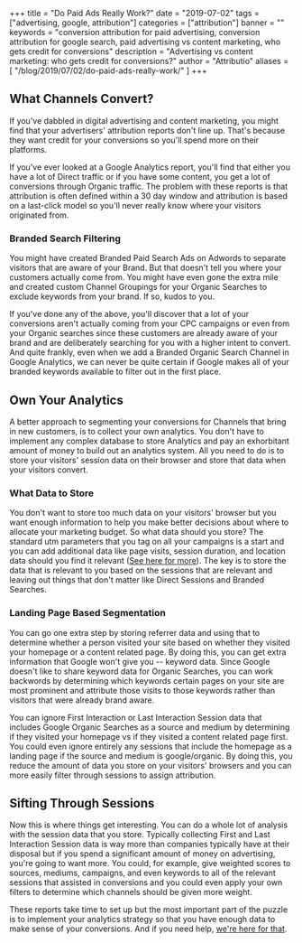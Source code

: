 +++
title = "Do Paid Ads Really Work?"
date = "2019-07-02"
tags = ["advertising, google, attribution"]
categories = ["attribution"]
banner = ""
keywords = "conversion attribution for paid advertising, conversion attribution for google search, paid advertising vs content marketing, who gets credit for conversions"
description = "Advertising vs content marketing: who gets credit for conversions?"
author = "Attributio"
aliases = [
    "/blog/2019/07/02/do-paid-ads-really-work/"
]
+++


## What Channels Convert?

If you've dabbled in digital advertising and content marketing, you might find that your advertisers' attribution reports don't line up. That's because they want credit for your conversions so you'll spend more on their platforms.

If you've ever looked at a Google Analytics report, you'll find that either you have a lot of Direct traffic or if you have some content, you get a lot of conversions through Organic traffic. The problem with these reports is that attribution is often defined within a 30 day window and attribution is based on a last-click model so you'll never really know where your visitors originated from.

### Branded Search Filtering

You might have created Branded Paid Search Ads on Adwords to separate visitors that are aware of your Brand. But that doesn't tell you where your customers actually come from. You might have even gone the extra mile and created custom Channel Groupings for your Organic Searches to exclude keywords from your brand. If so, kudos to you.

If you've done any of the above, you'll discover that a lot of your conversions aren't actually coming from your CPC campaigns or even from your Organic searches since these customers are already aware of your brand and are deliberately searching for you with a higher intent to convert. And quite frankly, even when we add a Branded Organic Search Channel in Google Analytics, we can never be quite certain if Google makes all of your branded keywords available to filter out in the first place.

## Own Your Analytics

A better approach to segmenting your conversions for Channels that bring in new customers, is to collect your own analytics. You don't have to implement any complex database to store Analytics and pay an exhorbitant amount of money to build out an analytics system. All you need to do is to store your visitors' session data on their browser and store that data when your visitors convert.

### What Data to Store

You don't want to store too much data on your visitors' browser but you want enough information to help you make better decisions about where to allocate your marketing budget. So what data should you store? The standard utm parameters that you tag on all your campaigns is a start and you can add additional data like page visits, session duration, and location data should you find it relevant (<a href="/docs/attributio/defining-attribution-parameters/">See here for more</a>). The key is to store the data that is relevant to you based on the sessions that are relevant and leaving out things that don't matter like Direct Sessions and Branded Searches.

### Landing Page Based Segmentation

You can go one extra step by storing referrer data and using that to determine whether a person visited your site based on whether they visited your homepage or a content related page. By doing this, you can get extra information that Google won't give you -- keyword data. Since Google doesn't like to share keyword data for Organic Searches, you can work backwords by determining which keywords certain pages on your site are most prominent and attribute those visits to those keywords rather than visitors that were already brand aware.

You can ignore First Interaction or Last Interaction Session data that includes Google Organic Searches as a source and medium by determining if they visited your homepage vs if they visited a content related page first. You could even ignore entirely any sessions that include the homepage as a landing page if the source and medium is google/organic. By doing this, you reduce the amount of data you store on your visitors' browsers and you can more easily filter through sessions to assign attribution.

## Sifting Through Sessions

Now this is where things get interesting. You can do a whole lot of analysis with the session data that you store. Typically collecting First and Last Interaction Session data is way more than companies typically have at their disposal but if you spend a significant amount of money on advertising, you're going to want more. You could, for example, give weighted scores to sources, mediums, campaigns, and even keywords to all of the relevant sessions that assisted in conversions and you could even apply your own filters to determine which channels should be given more weight.

These reports take time to set up but the most important part of the puzzle is to implement your analytics strategy so that you have enough data to make sense of your conversions. And if you need help, <a href="/join">we're here for that</a>.

